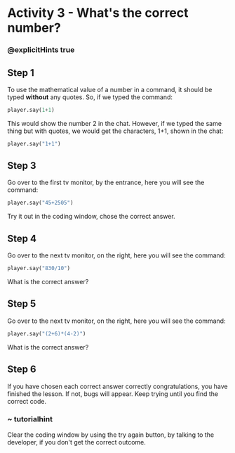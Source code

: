 # Activity 3 - What's the correct number?

### @explicitHints true


## Step 1
To use the mathematical value of a number in a command, it should be typed **without** any quotes. So, if we typed the command: 
```python
player.say(1+1) 
```
This would show the number 2 in the chat. However, if we typed the same thing but with quotes, we would get the characters, 1+1, shown in the chat:  
```python
player.say("1+1") 
```

## Step 3 
Go over to the first tv monitor, by the entrance, here you will see the command: 
```python
player.say("45+2505") 
```
Try it out in the coding window, chose the correct answer.  

## Step 4
Go over to the next tv monitor, on the right, here you will see the command: 
```python
player.say("830/10") 
```
What is the correct answer?  

## Step 5 
Go over to the next tv monitor, on the right, here you will see the command: 
```python
player.say("(2+6)*(4-2)") 
```
What is the correct answer? 

## Step 6
If you have chosen each correct answer correctly congratulations, you have finished the lesson. If not, bugs will appear. Keep trying until you find the correct code. 

### ~ tutorialhint 
Clear the coding window by using the try again button, by talking to the developer, if you don't get the correct outcome. 
